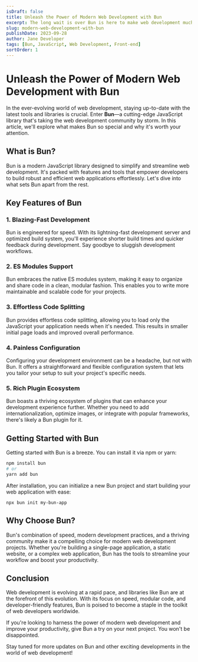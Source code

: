 ```yaml
---
isDraft: false
title: Unleash the Power of Modern Web Development with Bun
excerpt: The long wait is over Bun is here to make web development much easier!
slug: modern-web-development-with-bun
publishDate: 2023-09-28
author: Jane Developer
tags: [Bun, JavaScript, Web Development, Front-end]
sortOrder: 1
---
```


# Unleash the Power of Modern Web Development with Bun

In the ever-evolving world of web development, staying up-to-date with the latest tools and libraries is crucial. Enter **Bun**—a cutting-edge JavaScript library that's taking the web development community by storm. In this article, we'll explore what makes Bun so special and why it's worth your attention.

## What is Bun?

Bun is a modern JavaScript library designed to simplify and streamline web development. It's packed with features and tools that empower developers to build robust and efficient web applications effortlessly. Let's dive into what sets Bun apart from the rest.

## Key Features of Bun

### 1. **Blazing-Fast Development**

Bun is engineered for speed. With its lightning-fast development server and optimized build system, you'll experience shorter build times and quicker feedback during development. Say goodbye to sluggish development workflows.

### 2. **ES Modules Support**

Bun embraces the native ES modules system, making it easy to organize and share code in a clean, modular fashion. This enables you to write more maintainable and scalable code for your projects.

### 3. **Effortless Code Splitting**

Bun provides effortless code splitting, allowing you to load only the JavaScript your application needs when it's needed. This results in smaller initial page loads and improved overall performance.

### 4. **Painless Configuration**

Configuring your development environment can be a headache, but not with Bun. It offers a straightforward and flexible configuration system that lets you tailor your setup to suit your project's specific needs.

### 5. **Rich Plugin Ecosystem**

Bun boasts a thriving ecosystem of plugins that can enhance your development experience further. Whether you need to add internationalization, optimize images, or integrate with popular frameworks, there's likely a Bun plugin for it.

## Getting Started with Bun

Getting started with Bun is a breeze. You can install it via npm or yarn:

```bash
npm install bun
# or
yarn add bun
```

After installation, you can initialize a new Bun project and start building your web application with ease:

`npx bun init my-bun-app`

## Why Choose Bun?

Bun's combination of speed, modern development practices, and a thriving community make it a compelling choice for modern web development projects. Whether you're building a single-page application, a static website, or a complex web application, Bun has the tools to streamline your workflow and boost your productivity.


## Conclusion

Web development is evolving at a rapid pace, and libraries like Bun are at the forefront of this evolution. With its focus on speed, modular code, and developer-friendly features, Bun is poised to become a staple in the toolkit of web developers worldwide.

If you're looking to harness the power of modern web development and improve your productivity, give Bun a try on your next project. You won't be disappointed.

Stay tuned for more updates on Bun and other exciting developments in the world of web development!